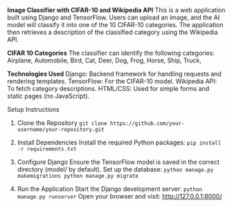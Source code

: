 **Image Classifier with CIFAR-10 and Wikipedia API**
This is a web application built using Django and TensorFlow. 
Users can upload an image, and the AI model will classify it into one of the 10 CIFAR-10 categories. 
The application then retrieves a description of the classified category using the Wikipedia API.

**CIFAR 10 Categories**
The classifier can identify the following categories:
Airplane,
Automobile,
Bird,
Cat,
Deer,
Dog,
Frog,
Horse,
Ship,
Truck,

**Technologies Used**
Django: Backend framework for handling requests and rendering templates.
TensorFlow: For the CIFAR-10 model.
Wikipedia API: To fetch category descriptions.
HTML/CSS: Used for simple forms and static pages (no JavaScript).

Setup Instructions
1. Clone the Repository
`git clone https://github.com/your-username/your-repository.git`

2. Install Dependencies
Install the required Python packages:
`pip install -r requirements.txt`

3. Configure Django
Ensure the TensorFlow model is saved in the correct directory (model/ by default).
Set up the database:
`python manage.py makemigrations
python manage.py migrate`

4. Run the Application
Start the Django development server:
`python manage.py runserver`
Open your browser and visit: http://127.0.0.1:8000/


